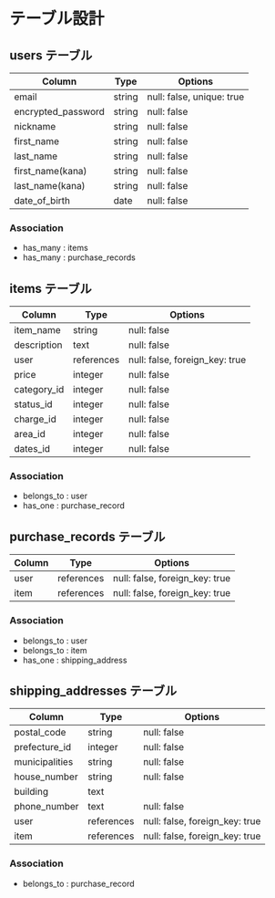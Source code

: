 # テーブル設計

## users テーブル

| Column             | Type         | Options                        |
| ------------------ | ------------ | ------------------------------ |
| email              | string       | null: false, unique: true      |
| encrypted_password | string       | null: false                    |
| nickname           | string       | null: false                    |
| first_name         | string       | null: false                    |
| last_name          | string       | null: false                    |
| first_name(kana)   | string       | null: false                    |
| last_name(kana)    | string       | null: false                    |
| date_of_birth      | date         | null: false                    |

### Association

- has_many : items
- has_many : purchase_records

## items テーブル

| Column             | Type         | Options                        |
| ------------------ | ------------ | ------------------------------ |
| item_name          | string       | null: false                    |
| description        | text         | null: false                    |
| user               | references   | null: false, foreign_key: true |
| price              | integer      | null: false                    |
| category_id        | integer      | null: false                    |
| status_id          | integer      | null: false                    |
| charge_id          | integer      | null: false                    |
| area_id            | integer      | null: false                    |
| dates_id           | integer      | null: false                    |

### Association

- belongs_to : user
- has_one    : purchase_record

## purchase_records テーブル

| Column             | Type         | Options                        |
| ------------------ | ------------ | ------------------------------ |
| user               | references   | null: false, foreign_key: true |
| item               | references   | null: false, foreign_key: true |

### Association

- belongs_to : user
- belongs_to : item
- has_one    : shipping_address

## shipping_addresses テーブル

| Column             | Type         | Options                        |
| ------------------ | ------------ | ------------------------------ |
| postal_code        | string       | null: false                    |
| prefecture_id      | integer      | null: false                    |
| municipalities     | string       | null: false                    |
| house_number       | string       | null: false                    |
| building           | text         |                                |
| phone_number       | text         | null: false                    |
| user               | references   | null: false, foreign_key: true |
| item               | references   | null: false, foreign_key: true |

### Association

- belongs_to : purchase_record

